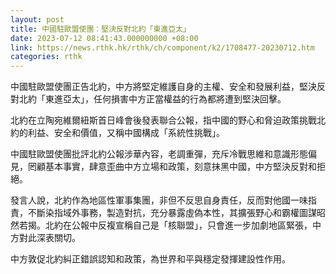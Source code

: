 ```yaml
---
layout: post
title: 中國駐歐盟使團：堅決反對北約「東進亞太」
date: 2023-07-12 08:41:43.000000000 +08:00
link: https://news.rthk.hk/rthk/ch/component/k2/1708477-20230712.htm
categories: rthk
---
```


中國駐歐盟使團正告北約，中方將堅定維護自身的主權、安全和發展利益，堅決反對北約「東進亞太」，任何損害中方正當權益的行為都將遭到堅決回擊。

北約在立陶宛維爾紐斯首日峰會後發表聯合公報，指中國的野心和脅迫政策挑戰北約的利益、安全和價值，又稱中國構成「系統性挑戰」。

中國駐歐盟使團批評北約公報涉華內容，老調重彈，充斥冷戰思維和意識形態偏見，罔顧基本事實，肆意歪曲中方立場和政策，刻意抹黑中國，中方堅決反對和拒絕。

發言人說，北約作為地區性軍事集團，非但不反思自身責任，反而對他國一味指責，不斷染指域外事務，製造對抗，充分暴露虛偽本性，其擴張野心和霸權圖謀昭然若揭。北約在公報中反複宣稱自己是「核聯盟」，只會進一步加劇地區緊張，中方對此深表關切。

中方敦促北約糾正錯誤認知和政策，為世界和平與穩定發揮建設性作用。

